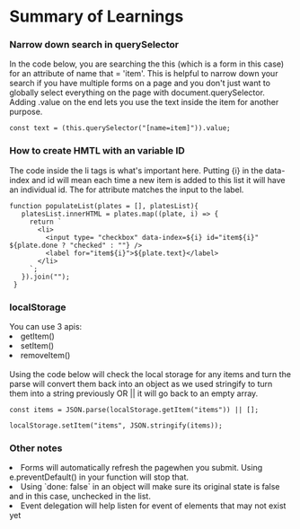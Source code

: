 <h1>Summary of Learnings</h1>

<h3>Narrow down search in querySelector</h3>
In the code below, you are searching the this (which is a form in this case) for an attribute of name that = 'item'. This is helpful to narrow down your search if you have multiple forms on a page and you don't just want to globally select everything on the page with document.querySelector. Adding .value on the end lets you use the text inside the item for another purpose.

```
const text = (this.querySelector("[name=item]")).value;
```

<h3>How to create HMTL with an variable ID</h3>
The code inside the li tags is what's important here. Putting {i} in the data-index and id will mean each time a new item is added to this list it will have an individual id.
The for attribute matches the input to the label.

 
 ```
 function populateList(plates = [], platesList){
    platesList.innerHTML = plates.map((plate, i) => {
      return `
        <li>
          <input type= "checkbox" data-index=${i} id="item${i}" ${plate.done ? "checked" : ""} />
          <label for="item${i}">${plate.text}</label>
        </li>
      `;
    }).join("");
  }
  ```

<h3>localStorage</h3>
You can use 3 apis:
<li>getItem()</li>
<li>setItem()</li>
<li>removeItem()</li>
<br>
Using the code below will check the local storage for any items and turn the parse will convert them back into an object as we used stringify to turn them into a string previously OR || it will go back to an empty array.

```
const items = JSON.parse(localStorage.getItem("items")) || [];

localStorage.setItem("items", JSON.stringify(items));
```

<h3>Other notes</h3>
<li>Forms will automatically refresh the pagewhen you submit. Using e.preventDefault() in your function will stop that.</li>
<li>Using `done: false` in an object will make sure its original state is false and in this case, unchecked in the list. </li>
<li>Event delegation will help listen for event of elements that may not exist yet</li>
